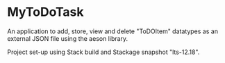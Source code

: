 # MyToDoTask

An application to add, store, view and delete "ToDOItem" datatypes as an external JSON file using the aeson library.

Project set-up using Stack build and Stackage snapshot "lts-12.18".

